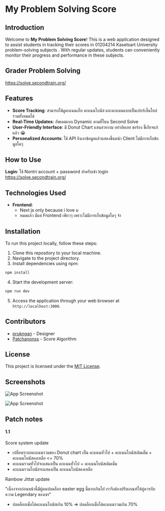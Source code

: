 # My Problem Solving Score

## Introduction

Welcome to **My Problem Solving Score**! This is a web application designed to assist students in tracking their scores in 01204214 Kasetsart University problem-solving subjects . With regular updates, students can conveniently monitor their progress and performance in these subjects.

## Grader Problem Solving
https://solve.secondtrain.org/

## Features

- **Score Tracking**: สามารถใช้ดูคะแนนเก็บ คะแนนโบนัส และคะแนนแบบเป็นเปอร์เซ็นไทล์รวมทั้งหมดได้
- **Real-Time Updates**: อัพเดตแบบ Dynamic ตามที่ใsน Second Solve 
- **User-Friendly Interface**: มี Donut Chart แสนสวยงาม อย่าบัคเลย ขอร้อง ขี้เกียจแก้แล้ว 😭
- **Personalized Accounts**: ใช้ API ยิงเอาข้อมูลแล้วแสดงขึ้นหน้า Client ไม่มีการเก็บข้อมูลใดๆ

## How to Use

**Login**: ใช้ Nontri account + password สำหรับเข้า login https://solve.secondtrain.org/ 


## Technologies Used

- **Frontend**:
  - Next js only because i love u
  - หมดแล้ว มีแค่ Frontend เพียวๆ เพราะไม่มีการเก็บข้อมูลใดๆ จ้า

## Installation

To run this project locally, follow these steps:

1. Clone this repository to your local machine.
2. Navigate to the project directory.
3. Install dependencies using npm:

```bash
npm install
```

4. Start the development server:

```bash
npm run dev
```

5. Access the application through your web browser at `http://localhost:3000`.

## Contributors

- [prukngan](https://github.com/prukngan) - Designer
- [Patchanonss](https://github.com/Patchanonss) - Score Algorithm

## License

This project is licensed under the [MIT License](LICENSE).
## Screenshots

![App Screenshot](https://cdn.discordapp.com/attachments/900631639288324109/1201937133921636413/image.png?ex=65cba22f&is=65b92d2f&hm=51fa238844edb1d72d313de786af6379aeb192cfa48adae3ed79567b01954176&)

![App Screenshot](https://cdn.discordapp.com/attachments/900631639288324109/1201937321709273179/image.png?ex=65cba25c&is=65b92d5c&hm=ef5e6acbeefea49ccd11efa1e252ce76b1507872a381193cc93ed8356940da96&)

## Patch notes
#### 1.1

Score system update
- เปลี่ยนระบบคะแนนรวมของ Donut chart เป็น คะแนนทั่วไป + คะแนนโบนัสเติมเต็ม + คะแนนโบนัสคงเหลือ <= 70%
- คะแนนรวมทั่วไปจะแสดงเป็น คะแนนทั่วไป + คะแนนโบนัสเติมเต็ม
- คะแนนรวมโบนัสจะแสดงเป็น คะแนนโบนัสคงเหลือ

Rainbow Jittat update

"เนื่องจากก่อนหน้านี้มีผู้คนปลดล็อก easter egg นี้มากเกินไป เราจึงต้องปรับเกณฑ์ให้คู่ควรกับความ Legendary ของเขา"
- ปลดล็อกเมื่อได้คะแนนโบนัสเกิน 10% => ปลดล็อกเมื่อได้คะแนนรวมเกิน 70%
